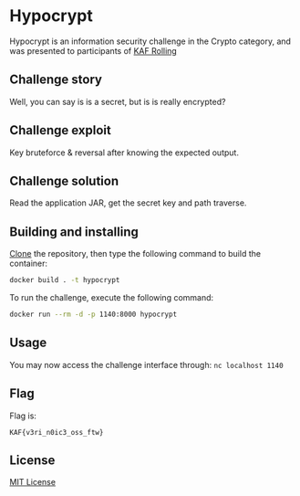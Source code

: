 # Hypocrypt

Hypocrypt is an information security challenge in the Crypto category, and was presented to participants of [KAF Rolling](https://kaf.sh)

## Challenge story

Well, you can say is is a secret, but is is really encrypted?

## Challenge exploit

Key bruteforce & reversal after knowing the expected output.

## Challenge solution

Read the application JAR, get the secret key and path traverse.

## Building and installing

[Clone](https://github.com/NadavTasher/2020-Hypocrypt/archive/master.zip) the repository, then type the following command to build the container:
```bash
docker build . -t hypocrypt
```

To run the challenge, execute the following command:
```bash
docker run --rm -d -p 1140:8000 hypocrypt
```

## Usage

You may now access the challenge interface through: `nc localhost 1140`

## Flag

Flag is:
```flagscript
KAF{v3ri_n0ic3_oss_ftw}
```

## License
[MIT License](https://choosealicense.com/licenses/mit/)
